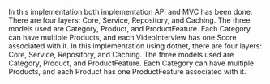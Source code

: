  In this implementation both implementation API and MVC has been done. There are four layers: Core, Service, Repository, and Caching. The three models used are Category, Product, and ProductFeature. Each Category can have multiple Products, and each VideoInterview has one Score associated with it.
 In this implementation using dotnet, there are four layers: Core, Service, Repository, and Caching. The three models used are Category, Product, and ProductFeature. Each Category can have multiple Products, and each Product has one ProductFeature associated with it.
